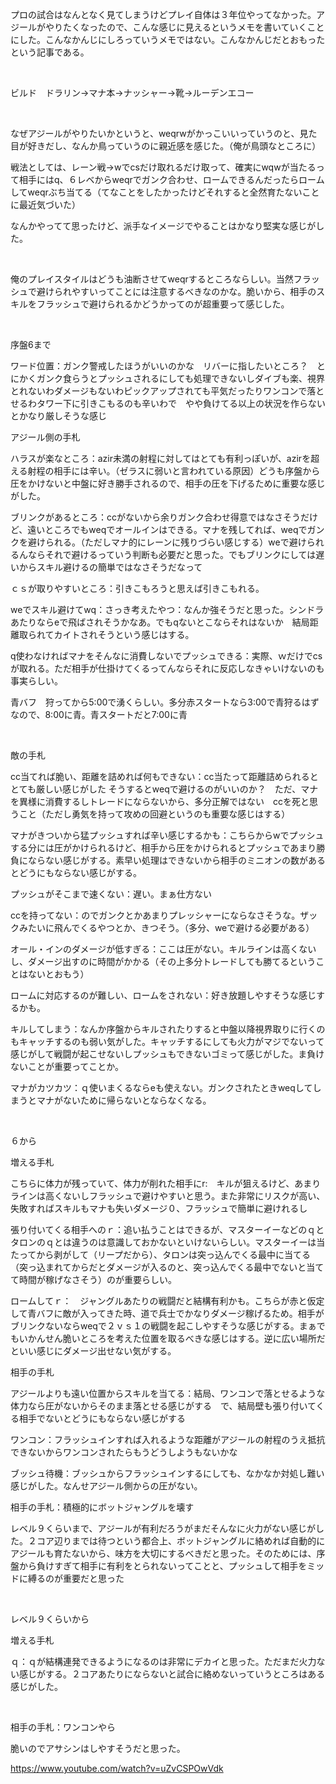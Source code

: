 プロの試合はなんとなく見てしまうけどプレイ自体は３年位やってなかった。アジールがやりたくなったので、こんな感じに見えるというメモを書いていくことにした。こんなかんじにしろっていうメモではない。こんなかんじだとおもったという記事である。

 

ビルド　ドラリン→マナ本→ナッシャー→靴→ルーデンエコー

 

なぜアジールがやりたいかというと、weqrwがかっこいいっていうのと、見た目が好きだし、なんか鳥っていうのに親近感を感じた。（俺が鳥頭なところに）

戦法としては、レーン戦→wでcsだけ取れるだけ取って、確実にwqwが当たるって相手にはq、６レベからweqrでガンク合わせ、ロームできるんだったらロームしてweqrぶち当てる（てなことをしたかったけどそれすると全然育たないことに最近気づいた）

なんかやってて思ったけど、派手なイメージでやることはかなり堅実な感じがした。

 

俺のプレイスタイルはどうも油断させてweqrするところならしい。当然フラッシュで避けられやすいってことには注意するべきなのかな。脆いから、相手のスキルをフラッシュで避けられるかどうかってのが超重要って感じした。

 

序盤6まで

ワード位置：ガンク警戒したほうがいいのかな　リバーに指したいところ？　とにかくガンク食らうとプッシュされるにしても処理できないしダイブも楽、視界とれないわダメージもないわピックアップされても平気だったりワンコンで落とせるわタワー下に引きこもるのも辛いわで　やや負けてる以上の状況を作らないとかなり厳しそうな感じ

アジール側の手札

ハラスが楽なところ：azir未満の射程に対してはとても有利っぽいが、azirを超える射程の相手には辛い。（ゼラスに弱いと言われている原因）どうも序盤から圧をかけないと中盤に好き勝手されるので、相手の圧を下げるために重要な感じがした。

ブリンクがあるところ：ccがないから余りガンク合わせ得意ではなさそうだけど、遠いところでもweqでオールインはできる。マナを残してれば、weqでガンクを避けられる。（ただしマナ的にレーンに残りづらい感じする）weで避けられるんならそれで避けるっていう判断も必要だと思った。でもブリンクにしては遅いからスキル避けるの簡単ではなさそうだなって

ｃｓが取りやすいところ：引きこもろうと思えば引きこもれる。

weでスキル避けてwq：さっき考えたやつ：なんか強そうだと思った。シンドラあたりならeで飛ばされそうかなあ。でもqないとこならそれはないか　結局距離取られてカイトされそうという感じはする。

q使わなければマナをそんなに消費しないでプッシュできる：実際、ｗだけでcsが取れる。ただ相手が仕掛けてくるってんならそれに反応しなきゃいけないのも事実らしい。


青バフ　狩ってから5:00で湧くらしい。多分赤スタートなら3:00で青狩るはずなので、8:00に青。青スタートだと7:00に青

 

敵の手札

cc当てれば脆い、距離を詰めれば何もできない：cc当たって距離詰められるととても厳しい感じがした そうするとweqで避けるのがいいのか？　ただ、マナを異様に消費するしトレードにならないから、多分正解ではない　ccを死と思うこと（ただし勇気を持って攻めの回避というのも重要な感じはする）

マナがきついから猛プッシュすれば辛い感じするかも：こちらからwでプッシュする分には圧がかけられるけど、相手から圧をかけられるとプッシュであまり勝負にならない感じがする。素早い処理はできないから相手のミニオンの数があるとどうにもならない感じがする。

プッシュがそこまで速くない：遅い。まぁ仕方ない

ccを持ってない：のでガンクとかあまりプレッシャーにならなさそうな。ザックみたいに飛んでくるやつとか、きつそう。（多分、weで避ける必要がある）

オール・インのダメージが低すぎる：ここは圧がない。キルラインは高くないし、ダメージ出すのに時間がかかる（その上多分トレードしても勝てるということはないとおもう）

ロームに対応するのが難しい、ロームをされない：好き放題しやすそうな感じするかも。

キルしてしまう：なんか序盤からキルされたりすると中盤以降視界取りに行くのもキャッチするのも弱い気がした。キャッチするにしても火力がマジでないって感じがして戦闘が起こせないしプッシュもできないゴミって感じがした。ま負けないことが重要ってことか。

マナがカツカツ：ｑ使いまくるならeも使えない。ガンクされたときweqしてしまうとマナがないために帰らないとならなくなる。

 

６から

増える手札

こちらに体力が残っていて、体力が削れた相手にr:　キルが狙えるけど、あまりラインは高くないしフラッシュで避けやすいと思う。また非常にリスクが高い、失敗すればスキルもマナも失いダメージ０、フラッシュで簡単に避けれるし

張り付いてくる相手へのｒ：追い払うことはできるが、マスターイーなどのｑとタロンのｑとは違うのは意識しておかないといけないらしい。マスターイーは当たってから剥がして（リープだから）、タロンは突っ込んでくる最中に当てる（突っ込まれてからだとダメージが入るのと、突っ込んでくる最中でないと当てて時間が稼げなさそう）のが重要らしい。

ロームしてｒ：　ジャングルあたりの戦闘だと結構有利かも。こちらが赤と仮定して青バフに敵が入ってきた時、道で兵士でかなりダメージ稼げるため。相手がブリンクないならweqで２ｖｓ１の戦闘を起こしやすそうな感じがする。まぁでもいかんせん脆いところを考えた位置を取るべきな感じはする。逆に広い場所だといい感じにダメージ出せない気がする。

相手の手札

アジールよりも遠い位置からスキルを当てる：結局、ワンコンで落とせるような体力なら圧がないからそのまま落とせる感じがする　で、結局壁も張り付いてくる相手でないとどうにもならない感じがする

ワンコン：フラッシュインすれば入れるような距離がアジールの射程のうえ抵抗できないからワンコンされたらもうどうしようもないかな

ブッシュ待機：ブッシュからフラッシュインするにしても、なかなか対処し難い感じがした。なんせアジール側からの圧がない。

相手の手札：積極的にボットジャングルを壊す

レベル９くらいまで、アジールが有利だろうがまだそんなに火力がない感じがした。２コア辺りまでは待つという都合上、ボットジャングルに絡めれば自動的にアジールも育たないから、味方を大切にするべきだと思った。そのためには、序盤から負けすぎて相手に有利をとられないってことと、プッシュして相手をミッドに縛るのが重要だと思った

 

レベル９くらいから

増える手札

ｑ：ｑが結構連発できるようになるのは非常にデカイと思った。ただまだ火力ない感じがする。２コアあたりにならないと試合に絡めないっていうところはある感じがした。

 

相手の手札：ワンコンやら

脆いのでアサシンはしやすそうだと思った。





https://www.youtube.com/watch?v=uZvCSPOwVdk


